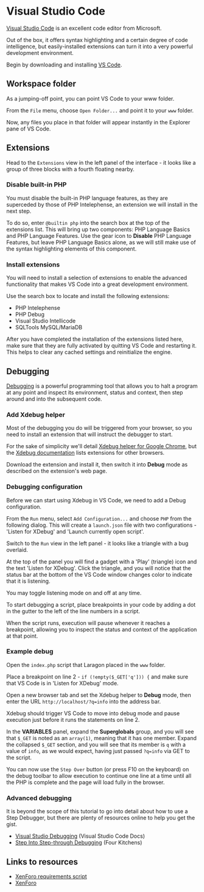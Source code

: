 # Visual Studio Code

[Visual Studio Code](https://code.visualstudio.com/) is an excellent code editor from Microsoft.

Out of the box, it offers syntax highlighting and a certain degree of code intelligence, but easily-installed extensions can turn it into a very powerful development environment.

Begin by downloading and installing [VS Code](https://code.visualstudio.com/Download).

## Workspace folder

As a jumping-off point, you can point VS Code to your www folder.

From the `File` menu, choose `Open Folder...` and point it to your `www` folder.

Now, any files you place in that folder will appear instantly in the Explorer pane of VS Code.

## Extensions

Head to the `Extensions` view in the left panel of the interface - it looks like a group of three blocks with a fourth floating nearby.

### Disable built-in PHP

You must disable the built-in PHP language features, as they are superceded by those of PHP Intelephense, an extension we will install in the next step.

To do so, enter `@builtin php` into the search box at the top of the extensions list. This will bring up two components: PHP Language Basics and PHP Language Features. Use the gear icon to **Disable** PHP Language Features, but leave PHP Language Basics alone, as we will still make use of the syntax highlighting elements of this component.

### Install extensions

You will need to install a selection of extensions to enable the advanced functionality that makes VS Code into a great development environment.

Use the search box to locate and install the following extensions:

* PHP Intelephense
* PHP Debug
* Visual Studio Intellicode
* SQLTools MySQL/MariaDB

After you have completed the installation of the extensions listed here, make sure that they are fully activated by quitting VS Code and restarting it. This helps to clear any cached settings and reinitialize the engine.

## Debugging

[Debugging](https://code.visualstudio.com/docs/editor/debugging) is a powerful programming tool that allows you to halt a program at any point and inspect its environment, status and context, then step around and into the subsequent code.

### Add Xdebug helper

Most of the debugging you do will be triggered from your browser, so you need to install an extension that will instruct the debugger to start.

For the sake of simplicity we'll detail [Xdebug helper for Google Chrome](https://chrome.google.com/webstore/detail/xdebug-helper/eadndfjplgieldjbigjakmdgkmoaaaoc), but the [Xdebug documentation](https://xdebug.org/docs/remote#browser-extensions) lists extensions for other browsers.

Download the extension and install it, then switch it into **Debug** mode as described on the extension's web page.

### Debugging configuration

Before we can start using Xdebug in VS Code, we need to add a Debug configuration.

From the `Run` menu, select `Add Configuration...` and choose `PHP` from the following dialog. This will create a `launch.json` file with two configurations - 'Listen for XDebug' and 'Launch currently open script'.

Switch to the `Run` view in the left panel - it looks like a triangle with a bug overlaid.

At the top of the panel you will find a gadget with a 'Play' (triangle) icon and the text 'Listen for XDebug'. Click the triangle, and you will notice that the status bar at the bottom of the VS Code window changes color to indicate that it is listening.

You may toggle listening mode on and off at any time.

To start debugging a script, place breakpoints in your code by adding a dot in the gutter to the left of the line numbers in a script.

When the script runs, execution will pause whenever it reaches a breakpoint, allowing you to inspect the status and context of the application at that point.

### Example debug

Open the `index.php` script that Laragon placed in the `www` folder.

Place a breakpoint on line 2 - `if (!empty($_GET['q'])) {` and make sure that VS Code is in 'Listen for XDebug' mode.

Open a new browser tab and set the Xdebug helper to **Debug** mode, then enter the URL `http://localhost/?q=info` into the address bar.

Xdebug should trigger VS Code to move into debug mode and pause execution just before it runs the statements on line 2.

In the **VARIABLES** panel, expand the **Superglobals** group, and you will see that `$_GET` is noted as an `array(1)`, meaning that it has one member. Expand the collapsed `$_GET` section, and you will see that its member is `q` with a value of `info`, as we would expect, having just passed `?q=info` via GET to the script.

You can now use the `Step Over` button (or press F10 on the keyboard) on the debug toolbar to allow execution to continue one line at a time until all the PHP is complete and the page will load fully in the browser.

### Advanced debugging

It is beyond the scope of this tutorial to go into detail about how to use a Step Debugger, but there are plenty of resources online to help you get the gist.

* [Visual Studio Debugging](https://code.visualstudio.com/docs/editor/debugging) (Visual Studio Code Docs)
* [Step Into Step-through Debugging](https://www.fourkitchens.com/blog/article/step-step-through-debugging/) (Four Kitchens)

## Links to resources

* [XenForo requirements script](https://xenforo.com/purchase/requirements-zip)
* [XenForo](https://xenforo.com/purchase/)